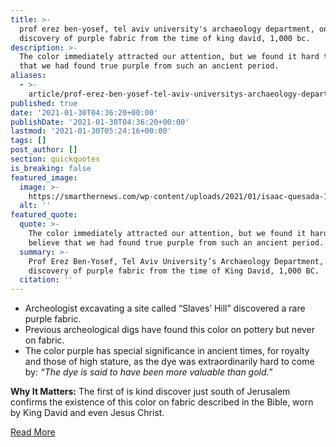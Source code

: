 ```yaml
---
title: >-
  prof erez ben-yosef, tel aviv university's archaeology department, on the
  discovery of purple fabric from the time of king david, 1,000 bc.
description: >-
  The color immediately attracted our attention, but we found it hard to believe
  that we had found true purple from such an ancient period.
aliases:
  - >-
    article/prof-erez-ben-yosef-tel-aviv-universitys-archaeology-department-on-the-discovery-of-purple-fabric-from-the-time-of-king-david-1000-bc/
published: true
date: '2021-01-30T04:36:20+00:00'
publishDate: '2021-01-30T04:36:20+00:00'
lastmod: '2021-01-30T05:24:16+00:00'
tags: []
post_author: []
section: quickquotes
is_breaking: false
featured_image:
  image: >-
    https://smarthernews.com/wp-content/uploads/2021/01/isaac-quesada-1AyqZcC7zSg-unsplash-1024x622.jpg
  alt: ''
featured_quote:
  quote: >-
    The color immediately attracted our attention, but we found it hard to
    believe that we had found true purple from such an ancient period.
  summary: >-
    Prof Erez Ben-Yosef, Tel Aviv University’s Archaeology Department, on the
    discovery of purple fabric from the time of King David, 1,000 BC.
  citation: ''
---
```

*   Archeologist excavating a site called “Slaves’ Hill” discovered a rare purple fabric.
*   Previous archeological digs have found this color on pottery but never on fabric.
*   The color purple has special significance in ancient times, for royalty and those of high stature, as the dye was extraordinarily hard to come by: _“The dye is said to have been more valuable than gold.”_

**Why It Matters:** The first of is kind discover just south of Jerusalem confirms the existence of this color on fabric described in the Bible, worn by King David and even Jesus Christ.

[Read More](\"https://www.bbc.com/news/world-middle-east-55815820\")